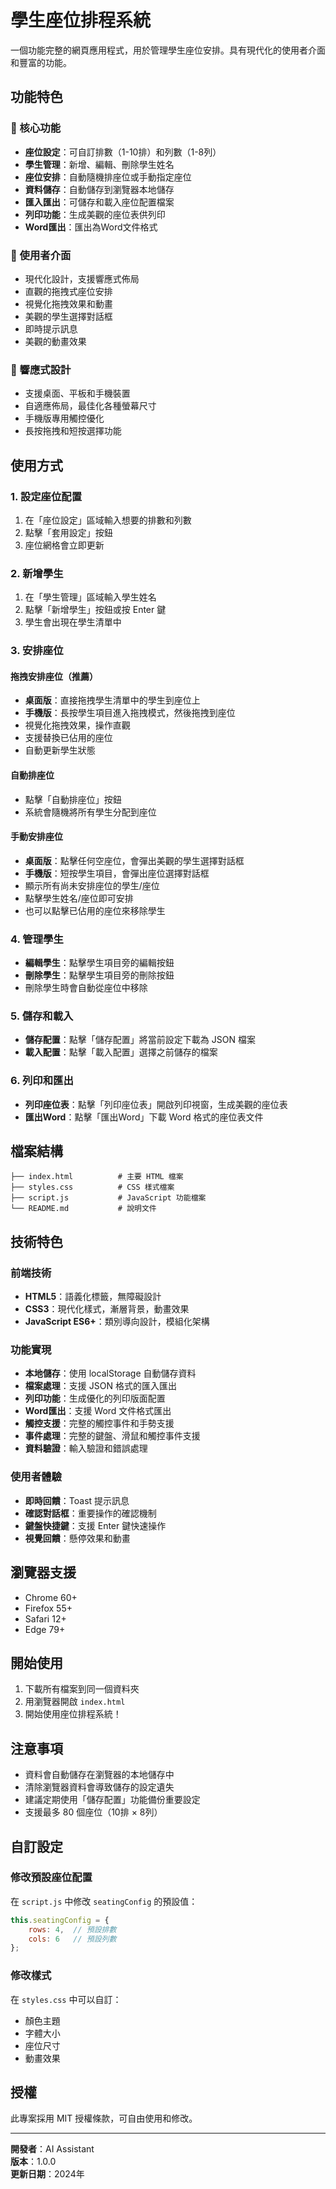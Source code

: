 # 學生座位排程系統

一個功能完整的網頁應用程式，用於管理學生座位安排。具有現代化的使用者介面和豐富的功能。

## 功能特色

### 🎯 核心功能
- **座位設定**：可自訂排數（1-10排）和列數（1-8列）
- **學生管理**：新增、編輯、刪除學生姓名
- **座位安排**：自動隨機排座位或手動指定座位
- **資料儲存**：自動儲存到瀏覽器本地儲存
- **匯入匯出**：可儲存和載入座位配置檔案
- **列印功能**：生成美觀的座位表供列印
- **Word匯出**：匯出為Word文件格式

### 🎨 使用者介面
- 現代化設計，支援響應式佈局
- 直觀的拖拽式座位安排
- 視覺化拖拽效果和動畫
- 美觀的學生選擇對話框
- 即時提示訊息
- 美觀的動畫效果

### 📱 響應式設計
- 支援桌面、平板和手機裝置
- 自適應佈局，最佳化各種螢幕尺寸
- 手機版專用觸控優化
- 長按拖拽和短按選擇功能

## 使用方式

### 1. 設定座位配置
1. 在「座位設定」區域輸入想要的排數和列數
2. 點擊「套用設定」按鈕
3. 座位網格會立即更新

### 2. 新增學生
1. 在「學生管理」區域輸入學生姓名
2. 點擊「新增學生」按鈕或按 Enter 鍵
3. 學生會出現在學生清單中

### 3. 安排座位

#### 拖拽安排座位（推薦）
- **桌面版**：直接拖拽學生清單中的學生到座位上
- **手機版**：長按學生項目進入拖拽模式，然後拖拽到座位
- 視覺化拖拽效果，操作直觀
- 支援替換已佔用的座位
- 自動更新學生狀態

#### 自動排座位
- 點擊「自動排座位」按鈕
- 系統會隨機將所有學生分配到座位

#### 手動安排座位
- **桌面版**：點擊任何空座位，會彈出美觀的學生選擇對話框
- **手機版**：短按學生項目，會彈出座位選擇對話框
- 顯示所有尚未安排座位的學生/座位
- 點擊學生姓名/座位即可安排
- 也可以點擊已佔用的座位來移除學生

### 4. 管理學生
- **編輯學生**：點擊學生項目旁的編輯按鈕
- **刪除學生**：點擊學生項目旁的刪除按鈕
- 刪除學生時會自動從座位中移除

### 5. 儲存和載入
- **儲存配置**：點擊「儲存配置」將當前設定下載為 JSON 檔案
- **載入配置**：點擊「載入配置」選擇之前儲存的檔案

### 6. 列印和匯出
- **列印座位表**：點擊「列印座位表」開啟列印視窗，生成美觀的座位表
- **匯出Word**：點擊「匯出Word」下載 Word 格式的座位表文件

## 檔案結構

```
├── index.html          # 主要 HTML 檔案
├── styles.css          # CSS 樣式檔案
├── script.js           # JavaScript 功能檔案
└── README.md           # 說明文件
```

## 技術特色

### 前端技術
- **HTML5**：語義化標籤，無障礙設計
- **CSS3**：現代化樣式，漸層背景，動畫效果
- **JavaScript ES6+**：類別導向設計，模組化架構

### 功能實現
- **本地儲存**：使用 localStorage 自動儲存資料
- **檔案處理**：支援 JSON 格式的匯入匯出
- **列印功能**：生成優化的列印版面配置
- **Word匯出**：支援 Word 文件格式匯出
- **觸控支援**：完整的觸控事件和手勢支援
- **事件處理**：完整的鍵盤、滑鼠和觸控事件支援
- **資料驗證**：輸入驗證和錯誤處理

### 使用者體驗
- **即時回饋**：Toast 提示訊息
- **確認對話框**：重要操作的確認機制
- **鍵盤快捷鍵**：支援 Enter 鍵快速操作
- **視覺回饋**：懸停效果和動畫

## 瀏覽器支援

- Chrome 60+
- Firefox 55+
- Safari 12+
- Edge 79+

## 開始使用

1. 下載所有檔案到同一個資料夾
2. 用瀏覽器開啟 `index.html`
3. 開始使用座位排程系統！

## 注意事項

- 資料會自動儲存在瀏覽器的本地儲存中
- 清除瀏覽器資料會導致儲存的設定遺失
- 建議定期使用「儲存配置」功能備份重要設定
- 支援最多 80 個座位（10排 × 8列）

## 自訂設定

### 修改預設座位配置
在 `script.js` 中修改 `seatingConfig` 的預設值：

```javascript
this.seatingConfig = {
    rows: 4,  // 預設排數
    cols: 6   // 預設列數
};
```

### 修改樣式
在 `styles.css` 中可以自訂：
- 顏色主題
- 字體大小
- 座位尺寸
- 動畫效果

## 授權

此專案採用 MIT 授權條款，可自由使用和修改。

---

**開發者**：AI Assistant  
**版本**：1.0.0  
**更新日期**：2024年
